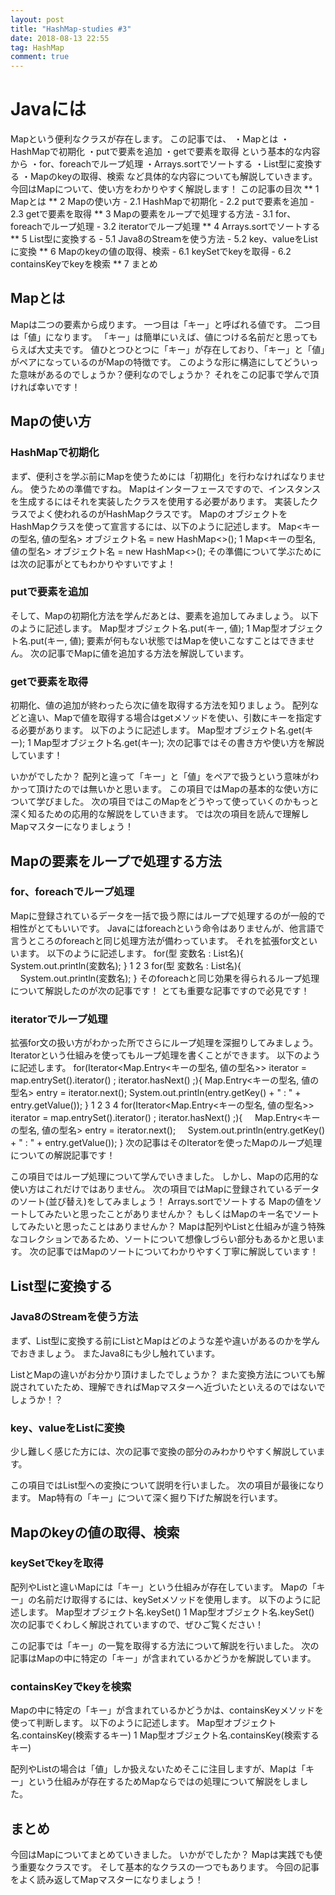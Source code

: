 ```yaml
---
layout: post
title: "HashMap-studies #3"
date: 2018-08-13 22:55
tag: HashMap
comment: true
---
```

# Javaには
Mapという便利なクラスが存在します。
この記事では、
・Mapとは
・HashMapで初期化
・putで要素を追加
・getで要素を取得
という基本的な内容から
・for、foreachでループ処理
・Arrays.sortでソートする
・List型に変換する
・Mapのkeyの取得、検索
など具体的な内容についても解説していきます。
今回はMapについて、使い方をわかりやすく解説します！
この記事の目次
**		1 Mapとは
**		2 Mapの使い方
    -		2.1 HashMapで初期化
    - 		2.2 putで要素を追加
    - 		2.3 getで要素を取得
** 		3 Mapの要素をループで処理する方法
    - 		3.1 for、foreachでループ処理
    - 		3.2 iteratorでループ処理
**		4 Arrays.sortでソートする
** 		5 List型に変換する
    - 		5.1 Java8のStreamを使う方法
    - 		5.2 key、valueをListに変換
** 		6 Mapのkeyの値の取得、検索
    -		6.1 keySetでkeyを取得
    -		6.2 containsKeyでkeyを検索
**		7 まとめ

## Mapとは
Mapは二つの要素から成ります。
一つ目は「キー」と呼ばれる値です。
二つ目は「値」になります。
「キー」は簡単にいえば、値につける名前だと思ってもらえば大丈夫です。
値ひとつひとつに「キー」が存在しており、「キー」と「値」がペアになっているのがMapの特徴です。
このような形に構造にしてどういった意味があるのでしょうか？便利なのでしょうか？
それをこの記事で学んで頂ければ幸いです！
## Mapの使い方
### HashMapで初期化
まず、便利さを学ぶ前にMapを使うためには「初期化」を行わなければなりません。
使うための準備ですね。
Mapはインターフェースですので、インスタンスを生成するにはそれを実装したクラスを使用する必要があります。
実装したクラスでよく使われるのがHashMapクラスです。
MapのオブジェクトをHashMapクラスを使って宣言するには、以下のように記述します。
Map<キーの型名, 値の型名> オブジェクト名 = new HashMap<>();
1	Map<キーの型名, 値の型名> オブジェクト名 = new HashMap<>();
その準備について学ぶためには次の記事がとてもわかりやすいですよ！

### putで要素を追加
そして、Mapの初期化方法を学んだあとは、要素を追加してみましょう。
以下のように記述します。
Map型オブジェクト名.put(キー, 値);
1	Map型オブジェクト名.put(キー, 値);
要素が何もない状態ではMapを使いこなすことはできません。
次の記事でMapに値を追加する方法を解説しています。

### getで要素を取得
初期化、値の追加が終わったら次に値を取得する方法を知りましょう。
配列などと違い、Mapで値を取得する場合はgetメソッドを使い、引数にキーを指定する必要があります。
以下のように記述します。
Map型オブジェクト名.get(キー);
1	Map型オブジェクト名.get(キー);
次の記事ではその書き方や使い方を解説しています！

いかがでしたか？
配列と違って「キー」と「値」をペアで扱うという意味がわかって頂けたのでは無いかと思います。
この項目ではMapの基本的な使い方について学びました。
次の項目ではこのMapをどうやって使っていくのかもっと深く知るための応用的な解説をしていきます。
では次の項目を読んで理解しMapマスターになりましょう！

## Mapの要素をループで処理する方法
### for、foreachでループ処理
Mapに登録されているデータを一括で扱う際にはループで処理するのが一般的で相性がとてもいいです。
Javaにはforeachという命令はありませんが、他言語で言うところのforeachと同じ処理方法が備わっています。
それを拡張for文といいます。
以下のように記述します。
for(型 変数名 : List名){
    System.out.println(変数名);
}
1
2
3	for(型 変数名 : List名){
    System.out.println(変数名);
}
そのforeachと同じ効果を得られるループ処理について解説したのが次の記事です！
とても重要な記事ですので必見です！


### iteratorでループ処理
拡張for文の扱い方がわかった所でさらにループ処理を深掘りしてみましょう。
Iteratorという仕組みを使ってもループ処理を書くことができます。
以下のように記述します。
for(Iterator<Map.Entry<キーの型名, 値の型名>> iterator = map.entrySet().iterator() ; iterator.hasNext() ;){
    Map.Entry<キーの型名, 値の型名> entry = iterator.next();
    System.out.println(entry.getKey() + " : " + entry.getValue());
}
1
2
3
4	for(Iterator<Map.Entry<キーの型名, 値の型名>> iterator = map.entrySet().iterator() ; iterator.hasNext() ;){
    Map.Entry<キーの型名, 値の型名> entry = iterator.next();
    System.out.println(entry.getKey() + " : " + entry.getValue());
}
次の記事はそのIteratorを使ったMapのループ処理についての解説記事です！

この項目ではループ処理について学んでいきました。
しかし、Mapの応用的な使い方はこれだけではありません。
次の項目ではMapに登録されているデータのソート(並び替え)をしてみましょう！
Arrays.sortでソートする
Mapの値をソートしてみたいと思ったことがありませんか？
もしくはMapのキー名でソートしてみたいと思ったことはありませんか？
Mapは配列やListと仕組みが違う特殊なコレクションであるため、ソートについて想像しづらい部分もあるかと思います。
次の記事ではMapのソートについてわかりやすく丁寧に解説しています！

## List型に変換する

### Java8のStreamを使う方法

まず、List型に変換する前にListとMapはどのような差や違いがあるのかを学んでおきましょう。
またJava8にも少し触れています。

ListとMapの違いがお分かり頂けましたでしょうか？
また変換方法についても解説されていたため、理解できればMapマスターへ近づいたといえるのではないでしょうか！？

### key、valueをListに変換
少し難しく感じた方には、次の記事で変換の部分のみわかりやすく解説しています。

この項目ではList型への変換について説明を行いました。
次の項目が最後になります。
Map特有の「キー」について深く掘り下げた解説を行います。

## Mapのkeyの値の取得、検索

### keySetでkeyを取得

配列やListと違いMapには「キー」という仕組みが存在しています。
Mapの「キー」の名前だけ取得するには、keySetメソッドを使用します。
以下のように記述します。
Map型オブジェクト名.keySet()
1	Map型オブジェクト名.keySet()
次の記事でくわしく解説されていますので、ぜひご覧ください！

この記事では「キー」の一覧を取得する方法について解説を行いました。
次の記事はMapの中に特定の「キー」が含まれているかどうかを解説しています。

### containsKeyでkeyを検索

Mapの中に特定の「キー」が含まれているかどうかは、containsKeyメソッドを使って判断します。
以下のように記述します。
Map型オブジェクト名.containsKey(検索するキー)
1	Map型オブジェクト名.containsKey(検索するキー)

配列やListの場合は「値」しか扱えないためそこに注目しますが、Mapは「キー」という仕組みが存在するためMapならではの処理について解説をしました。

## まとめ
今回はMapについてまとめていきました。
いかがでしたか？
Mapは実践でも使う重要なクラスです。
そして基本的なクラスの一つでもあります。
今回の記事をよく読み返してMapマスターになりましょう！
